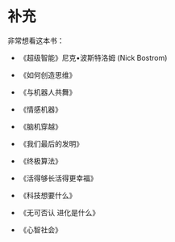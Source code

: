 # 补充


非常想看这本书：

- 《超级智能》尼克•波斯特洛姆 (Nick Bostrom)



- 《如何创造思维》
- 《与机器人共舞》
- 《情感机器》
- 《脑机穿越》
- 《我们最后的发明》
- 《终极算法》
- 《活得够长活得更幸福》
- 《科技想要什么》
- 《无可否认 进化是什么》
- 《心智社会》


